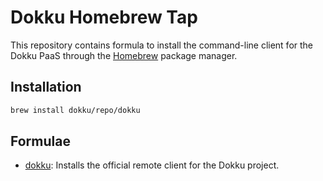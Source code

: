 # Dokku Homebrew Tap

This repository contains formula to install the command-line client for the Dokku PaaS through the [Homebrew](https://brew.sh) package manager.

## Installation

```bash
brew install dokku/repo/dokku
```

## Formulae

- [dokku](/Formula/dokku.db): Installs the official remote client for the Dokku project.
